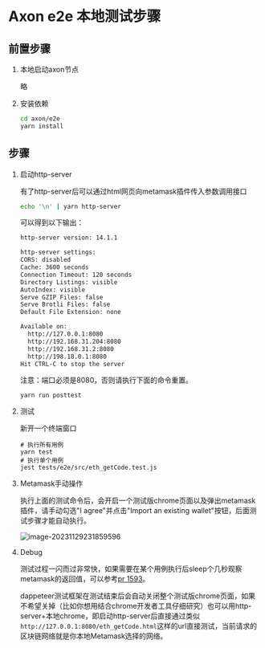 # Axon e2e 本地测试步骤

## 前置步骤

1. 本地启动axon节点

   略

2. 安装依赖

   ```bash
   cd axon/e2e
   yarn install
   ```

## 步骤

1. 启动http-server

   有了http-server后可以通过html网页向metamask插件传入参数调用接口
   ```bash
   echo '\n' | yarn http-server
   ```

   可以得到以下输出：
    ```bash
    http-server version: 14.1.1
    
    http-server settings: 
    CORS: disabled
    Cache: 3600 seconds
    Connection Timeout: 120 seconds
    Directory Listings: visible
    AutoIndex: visible
    Serve GZIP Files: false
    Serve Brotli Files: false
    Default File Extension: none
    
    Available on:
      http://127.0.0.1:8080
      http://192.168.31.204:8080
      http://192.168.31.2:8080
      http://198.18.0.1:8080
    Hit CTRL-C to stop the server
    ```

   注意：端口必须是8080，否则请执行下面的命令重置。
   
   ```
   yarn run posttest
   ```

2. 测试

   新开一个终端窗口

   ```
   # 执行所有用例
   yarn test
   # 执行单个用例
   jest tests/e2e/src/eth_getCode.test.js
   ```

3. Metamask手动操作

   执行上面的测试命令后，会开启一个测试版chrome页面以及弹出metamask插件，请手动勾选"I agree"并点击"Import an existing wallet"按钮，后面测试步骤才能自动执行。

   ![image-20231129231859596](https://typora-1304641378.cos.ap-shanghai.myqcloud.com/images/image-20231129231859596.png)



4. Debug

   测试过程一闪而过非常快，如果需要在某个用例执行后sleep个几秒观察metamask的返回值，可以参考[pr 1593](https://github.com/axonweb3/axon/pull/1593/files)。
   
   dappeteer测试框架在测试结束后会自动关闭整个测试版chrome页面，如果不希望关掉（比如你想用结合chrome开发者工具仔细研究）也可以用http-server+本地chrome，即启动http-server后直接通过类似`http://127.0.0.1:8080/eth_getCode.html`这样的url直接测试，当前请求的区块链网络就是你本地Metamask选择的网络。
